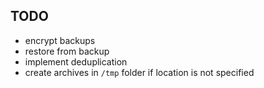 ## TODO

* encrypt backups
* restore from backup
* implement deduplication
* create archives in `/tmp` folder if location is not specified
